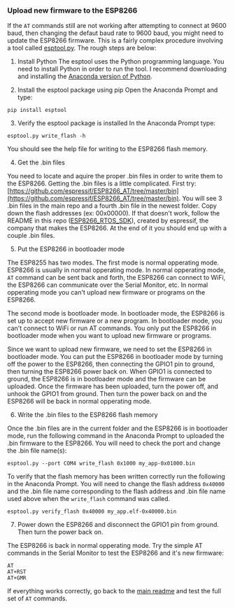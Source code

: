 ### Upload new firmware to the ESP8266

If the ```AT``` commands still are not working after attempting to connect at 9600 baud, then changing the defaut baud rate to 9600 baud, you might need to update the ESP8266 firmware. This is a fairly complex procedure involving a tool called [esptool.py](https://github.com/espressif/esptool). The rough steps are below:

1. Install Python
The esptool uses the Python programming language. You need to install Python in order to run the tool. I recommend downloading and installing the [Anaconda version of Python](https://www.anaconda.com/download).

2. Install the esptool package using pip
Open the Anaconda Prompt and type:

```
pip install esptool
```

3. Verify the esptool package is installed
In the Anaconda Prompt type:

```
esptool.py write_flash -h
```

You should see the help file for writing to the ESP8266 flash memory.

4. Get the .bin files

You need to locate and aquire the proper .bin files in order to write them to the ESP8266. Getting the .bin files is a little complicated. First try: [https://github.com/espressif/ESP8266_AT/tree/master/bin](https://github.com/espressif/ESP8266_AT/tree/master/bin). You will see 3 .bin files in the main repo and a fourth .bin file in the newest folder. Copy down the flash addresses (ex: 00x00000). If that doesn't work, follow the README in this repo ([ESP8266_RTOS_SDK](https://github.com/espressif/ESP8266_RTOS_SDK)), created by espressif, the company that makes the ESP8266. At the end of it you should end up with a couple .bin files.

5. Put the ESP8266 in bootloader mode

The ESP8255 has two modes. The first mode is normal opperating mode. ESP8266 is usually in normal opperating mode. In normal opperating mode, ```AT``` command can be sent back and forth, the ESP8266 can connect to WiFi, the ESP8266 can communicate over the Serial Monitor,  etc. In normal opperating mode you can't upload new firmware or programs on the ESP8266. 

The second mode is bootloader mode. In bootloader mode, the ESP8266 is set up to accept new firmware or a new program. In bootloader mode, you can't connect to WiFi or run AT commands. You only put the ESP8266 in bootloader mode when you want to upload new firmware or programs. 

Since we want to upload new firmware, we need to set the ESP8266 in bootloader mode. You can put the ESP8266 in bootloader mode by turning off the power to the ESP8266, then connecting the GPIO1 pin to ground, then turning the ESP8266 power back on. When GPIO1 is connected to ground, the ESP8266 is in bootloader mode and the firmware can be uploaded. Once the firmware has been uploaded, turn the power off, and unhook the GPIO1 from ground. Then turn the power back on and the ESP8266 will be back in normal opperating mode.

6. Write the .bin files to the ESP8266 flash memory

Once the .bin files are in the current folder and the ESP8266 is in bootloader mode, run the following command in the Anaconda Prompt to uploaded the .bin firmware to the ESP8266. You will need to check the port and change the .bin file name(s):

```
esptool.py --port COM4 write_flash 0x1000 my_app-0x01000.bin
```

To verify that the flash memory has been written correctly run the following in the Anaconda Prompt. You will need to change the flash address ```0x40000``` and the .bin file name corresponding to the flash address and .bin file name used above when the ```write_flash``` command was called.

```
esptool.py verify_flash 0x40000 my_app.elf-0x40000.bin
```

7. Power down the ESP8266 and disconnect the GPIO1 pin from ground. Then turn the power back on. 

The ESP8266 is back in normal opperating mode. Try the simple AT commands in the Serial Monitor to test the ESP8266 and it's new firmware:

```
AT
AT+RST
AT+GMR
```

If everything works correctly, go back to the [main readme](../README.md) and test the full set of ```AT``` commands.
